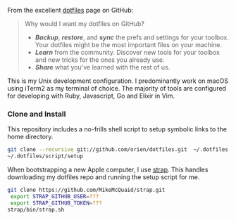 From the excellent [dotfiles](http://dotfiles.github.com/) page on GitHub:

> Why would I want my dotfiles on GitHub?
> + **_Backup_**, **_restore_**, and **_sync_** the prefs and settings for your
>   toolbox. Your dotfiles might be the most important files on your machine.
> + **_Learn_** from the community. Discover new tools for your toolbox and new
>   tricks for the ones you already use.
> + **_Share_** what you've learned with the rest of us.

This is my Unix development configuration. I predominantly work on macOS using
iTerm2 as my terminal of choice. The majority of tools are configured for
developing with Ruby, Javascript, Go and Elixir in Vim.

### Clone and Install

This repository includes a no-frills shell script to setup symbolic links to
the home directory.

```bash
git clone --recursive git://github.com/orien/dotfiles.git  ~/.dotfiles
~/.dotfiles/script/setup
```

When bootstrapping a new Apple computer, I use [strap]. This handles
downloading my dotfiles repo and running the setup script for me.

[strap]: https://github.com/MikeMcQuaid/strap

```bash
git clone https://github.com/MikeMcQuaid/strap.git
 export STRAP_GITHUB_USER=???
 export STRAP_GITHUB_TOKEN=???
strap/bin/strap.sh
```
